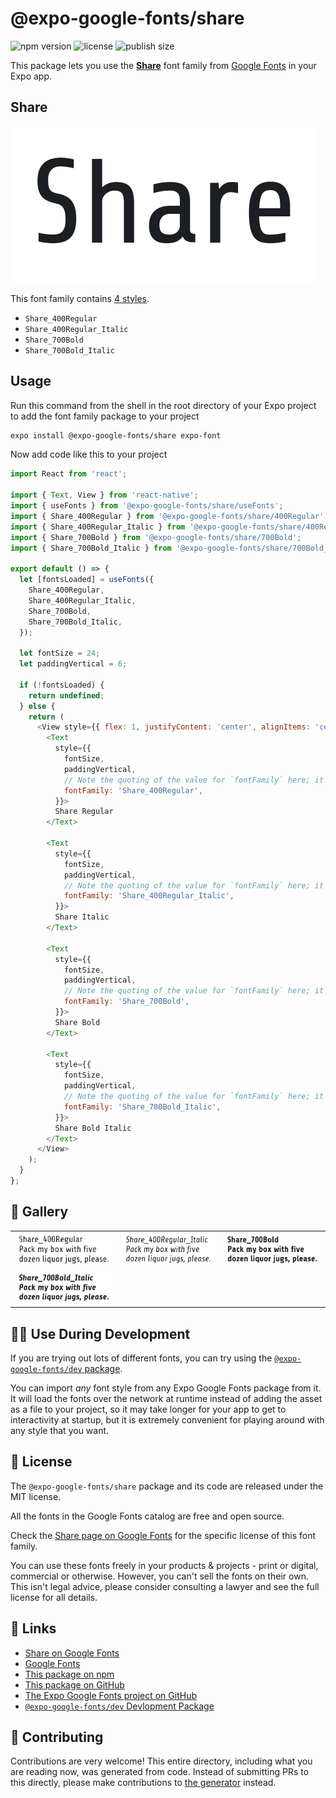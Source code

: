 # @expo-google-fonts/share

![npm version](https://flat.badgen.net/npm/v/@expo-google-fonts/share)
![license](https://flat.badgen.net/github/license/expo/google-fonts)
![publish size](https://flat.badgen.net/packagephobia/install/@expo-google-fonts/share)

This package lets you use the [**Share**](https://fonts.google.com/specimen/Share) font family from [Google Fonts](https://fonts.google.com/) in your Expo app.

## Share

![Share](./font-family.png)

This font family contains [4 styles](#-gallery).

- `Share_400Regular`
- `Share_400Regular_Italic`
- `Share_700Bold`
- `Share_700Bold_Italic`

## Usage

Run this command from the shell in the root directory of your Expo project to add the font family package to your project
```sh
expo install @expo-google-fonts/share expo-font
```

Now add code like this to your project
```js
import React from 'react';

import { Text, View } from 'react-native';
import { useFonts } from '@expo-google-fonts/share/useFonts';
import { Share_400Regular } from '@expo-google-fonts/share/400Regular';
import { Share_400Regular_Italic } from '@expo-google-fonts/share/400Regular_Italic';
import { Share_700Bold } from '@expo-google-fonts/share/700Bold';
import { Share_700Bold_Italic } from '@expo-google-fonts/share/700Bold_Italic';

export default () => {
  let [fontsLoaded] = useFonts({
    Share_400Regular,
    Share_400Regular_Italic,
    Share_700Bold,
    Share_700Bold_Italic,
  });

  let fontSize = 24;
  let paddingVertical = 6;

  if (!fontsLoaded) {
    return undefined;
  } else {
    return (
      <View style={{ flex: 1, justifyContent: 'center', alignItems: 'center' }}>
        <Text
          style={{
            fontSize,
            paddingVertical,
            // Note the quoting of the value for `fontFamily` here; it expects a string!
            fontFamily: 'Share_400Regular',
          }}>
          Share Regular
        </Text>

        <Text
          style={{
            fontSize,
            paddingVertical,
            // Note the quoting of the value for `fontFamily` here; it expects a string!
            fontFamily: 'Share_400Regular_Italic',
          }}>
          Share Italic
        </Text>

        <Text
          style={{
            fontSize,
            paddingVertical,
            // Note the quoting of the value for `fontFamily` here; it expects a string!
            fontFamily: 'Share_700Bold',
          }}>
          Share Bold
        </Text>

        <Text
          style={{
            fontSize,
            paddingVertical,
            // Note the quoting of the value for `fontFamily` here; it expects a string!
            fontFamily: 'Share_700Bold_Italic',
          }}>
          Share Bold Italic
        </Text>
      </View>
    );
  }
};

```

## 🔡 Gallery


||||
|-|-|-|
|![Share_400Regular](.//400Regular/Share_400Regular.ttf.png)|![Share_400Regular_Italic](.//400Regular_Italic/Share_400Regular_Italic.ttf.png)|![Share_700Bold](.//700Bold/Share_700Bold.ttf.png)||
|![Share_700Bold_Italic](.//700Bold_Italic/Share_700Bold_Italic.ttf.png)||||


## 👩‍💻 Use During Development

If you are trying out lots of different fonts, you can try using the [`@expo-google-fonts/dev` package](https://github.com/freeboub/google-fonts/tree/master/font-packages/dev#readme).

You can import *any* font style from any Expo Google Fonts package from it. It will load the fonts
over the network at runtime instead of adding the asset as a file to your project, so it may take longer
for your app to get to interactivity at startup, but it is extremely convenient
for playing around with any style that you want.

## 📖 License

The `@expo-google-fonts/share` package and its code are released under the MIT license.

All the fonts in the Google Fonts catalog are free and open source.

Check the [Share page on Google Fonts](https://fonts.google.com/specimen/Share) for the specific license of this font family.

You can use these fonts freely in your products & projects - print or digital, commercial or otherwise. However, you can't sell the fonts on their own. This isn't legal advice, please consider consulting a lawyer and see the full license for all details.

## 🔗 Links

- [Share on Google Fonts](https://fonts.google.com/specimen/Share)
- [Google Fonts](https://fonts.google.com/)
- [This package on npm](https://www.npmjs.com/package/@expo-google-fonts/share)
- [This package on GitHub](https://github.com/freeboub/google-fonts/tree/master/font-packages/share)
- [The Expo Google Fonts project on GitHub](https://github.com/freeboub/google-fonts)
- [`@expo-google-fonts/dev` Devlopment Package](https://github.com/freeboub/google-fonts/tree/master/font-packages/dev)

## 🤝 Contributing

Contributions are very welcome! This entire directory, including what you are reading now, was generated from code. Instead of submitting PRs to this directly, please make contributions to [the generator](https://github.com/freeboub/google-fonts/tree/master/packages/generator) instead.
